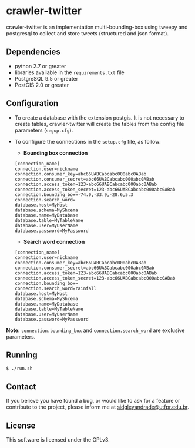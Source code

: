 # crawler-twitter

crawler-twitter is an implementation multi-bounding-box using tweepy and postgresql to collect and store tweets (structured and json format).

## Dependencies

* python 2.7 or greater
* libraries available in the `requirements.txt` file
* PostgreSQL 9.5 or greater
* PostGIS 2.0 or greater

## Configuration

* To create a database with the extension postgis. It is not necessary to create tables, crawler-twitter will create the tables from the config file parameters (`segup.cfg`).
* To configure the connections in the `setup.cfg` file, as follow:

    * __Bounding box connection__

    ```
    [connection_name]
    connection.user=nickname
    connection.consumer_key=abc66UABCabcabc000abc0ABab
    connection.consumer_secret=abc66UABCabcabc000abc0ABab
    connection.access_token=123-abc66UABCabcabc000abc0ABab
    connection.access_token_secret=123-abc66UABCabcabc000abc0ABab
    connection.bounding_box=-74.0,-33.9,-28.6,5.3
    connection.search_word=
    database.host=MyHost
    database.schema=MyShcema
    database.name=MyDatabase
    database.table=MyTableName
    database.user=MyUserName
    database.password=MyPassword
    ```
        
    * __Search word connection__

    ```
    [connection_name]
    connection.user=nickname
    connection.consumer_key=abc66UABCabcabc000abc0ABab
    connection.consumer_secret=abc66UABCabcabc000abc0ABab
    connection.access_token=123-abc66UABCabcabc000abc0ABab
    connection.access_token_secret=123-abc66UABCabcabc000abc0ABab
    connection.bounding_box=
    connection.search_word=rainfall
    database.host=MyHost
    database.schema=MyShcema
    database.name=MyDatabase
    database.table=MyTableName
    database.user=MyUserName
    database.password=MyPassword
    ```

**Note:** `connection.bounding_box` and `connection.search_word` are exclusive parameters.


## Running

    $ ./run.sh

## Contact

If you believe you have found a bug, or would like to ask for a feature or contribute to the project, please inform me at sidgleyandrade@utfpr.edu.br.

## License

This software is licensed under the GPLv3.
